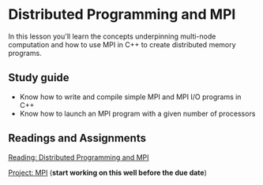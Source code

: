 # Distributed Programming and MPI

In this lesson you'll learn the concepts underpinning multi-node computation and how to use MPI in C++ to create distributed memory programs.

## Study guide

- Know how to write and compile simple MPI and MPI I/O programs in C++
- Know how to launch an MPI program with a given number of processors

## Readings and Assignments

[Reading: Distributed Programming and MPI](../readings/mpi.md)

[Project: MPI](../project/phase7.md) (**start working on this well before the due date**)
